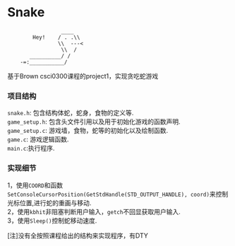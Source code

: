 # Snake
                     ____   
            Hey!    / . .\\ 
                    \\  ---<
                     \\  /  
           __________/ /    
        -=:___________/
基于Brown csci0300课程的project1，实现贪吃蛇游戏
### 项目结构
`snake.h`: 包含结构体蛇，蛇身，食物的定义等.  
`game_setup.h`: 包含头文件引用以及用于初始化游戏的函数声明.  
`game_setup.c`: 游戏墙，食物，蛇等的初始化以及绘制函数.  
`game.c`: 游戏逻辑函数.   
`main.c`:执行程序.  
### 实现细节  
1，使用`COORD`和函数`SetConsoleCursorPosition(GetStdHandle(STD_OUTPUT_HANDLE), coord)`来控制光标位置,进行蛇的重画与移动.  
2，使用`kbhit`非阻塞判断用户输入，`getch`不回显获取用户输入.  
3，使用`Sleep()`控制蛇移动速度.

[注]没有全按照课程给出的结构来实现程序，有DTY
